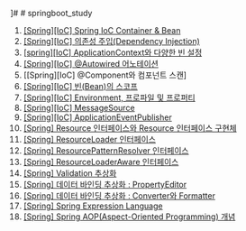 ]# # springboot_study

1. [\[Spring\]\[IoC\] Spring IoC Container & Bean](https://yonghwankim-dev.tistory.com/498)
2. [\[Spring\]\[IoC\] 의존성 주입(Dependency Injection)](https://yonghwankim-dev.tistory.com/501)
3. [\[spring\]\[IoC\] ApplicationContext와 다양한 빈 설정](https://yonghwankim-dev.tistory.com/509)
4. [\[Spring\]\[IoC\] @Autowired 어노테이션](https://yonghwankim-dev.tistory.com/512)
5. [\[Spring\]\[IoC\] @Component와 컴포넌트 스캔]
6. [\[Spring\]\[IoC\] 빈(Bean)의 스코프](https://yonghwankim-dev.tistory.com/513)
7. [\[Spring\]\[IoC\] Environment, 프로파일 및 프로퍼티](https://yonghwankim-dev.tistory.com/514)
8. [\[Spring\]\[IoC\] MessageSource](https://yonghwankim-dev.tistory.com/519)
9. [\[Spring\]\[IoC\] ApplicationEventPublisher](https://yonghwankim-dev.tistory.com/521)
10. [\[Spring\] Resource 인터페이스와 Resource 인터페이스 구현체](https://yonghwankim-dev.tistory.com/522)
11. [\[Spring\] ResourceLoader 인터페이스](https://yonghwankim-dev.tistory.com/524)
12. [\[Spring\] ResourcePatternResolver 인터페이스](https://yonghwankim-dev.tistory.com/525)
13. [\[Spring\] ResourceLoaderAware 인터페이스](https://yonghwankim-dev.tistory.com/526)
14. [\[Spring\] Validation 추상화](https://yonghwankim-dev.tistory.com/535)
15. [\[Spring\] 데이터 바인딩 추상화 : PropertyEditor](https://yonghwankim-dev.tistory.com/536)
16. [\[Spring\] 데이터 바인딩 추상화 : Converter와 Formatter](https://yonghwankim-dev.tistory.com/537)
17. [\[Spring\] Spring Expression Language](https://yonghwankim-dev.tistory.com/538)
18. [\[Spring\] Spring AOP(Aspect-Oriented Programming) 개념](https://yonghwankim-dev.tistory.com/539)








